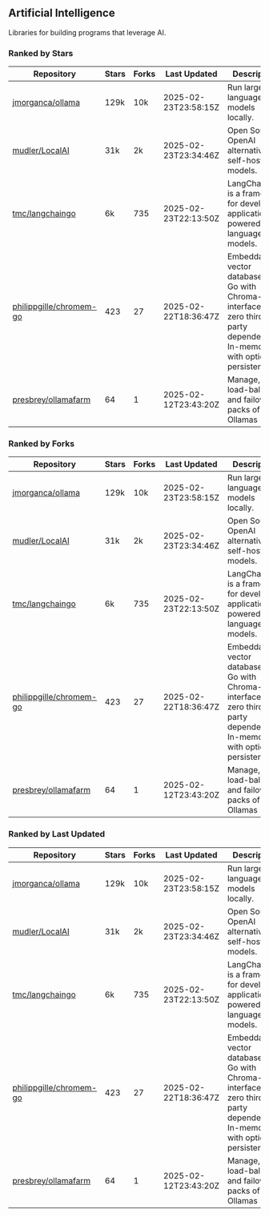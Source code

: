 ## Artificial Intelligence

Libraries for building programs that leverage AI.

### Ranked by Stars

| Repository | Stars | Forks | Last Updated | Description | 
|------------|-------|-------|--------------|-------------|
| [jmorganca/ollama](https://github.com/jmorganca/ollama) | 129k | 10k | 2025-02-23T23:58:15Z |  Run large language models locally. |
| [mudler/LocalAI](https://github.com/mudler/LocalAI) | 31k | 2k | 2025-02-23T23:34:46Z |  Open Source OpenAI alternative, self-host AI models. |
| [tmc/langchaingo](https://github.com/tmc/langchaingo) | 6k | 735 | 2025-02-23T22:13:50Z |  LangChainGo is a framework for developing applications powered by language models. |
| [philippgille/chromem-go](https://github.com/philippgille/chromem-go) | 423 | 27 | 2025-02-22T18:36:47Z |  Embeddable vector database for Go with Chroma-like interface and zero third-party dependencies. In-memory with optional persistence. |
| [presbrey/ollamafarm](https://github.com/presbrey/ollamafarm) | 64 | 1 | 2025-02-12T23:43:20Z |  Manage, load-balance, and failover packs of Ollamas |

### Ranked by Forks

| Repository | Stars | Forks | Last Updated | Description | 
|------------|-------|-------|--------------|-------------|
| [jmorganca/ollama](https://github.com/jmorganca/ollama) | 129k | 10k | 2025-02-23T23:58:15Z |  Run large language models locally. |
| [mudler/LocalAI](https://github.com/mudler/LocalAI) | 31k | 2k | 2025-02-23T23:34:46Z |  Open Source OpenAI alternative, self-host AI models. |
| [tmc/langchaingo](https://github.com/tmc/langchaingo) | 6k | 735 | 2025-02-23T22:13:50Z |  LangChainGo is a framework for developing applications powered by language models. |
| [philippgille/chromem-go](https://github.com/philippgille/chromem-go) | 423 | 27 | 2025-02-22T18:36:47Z |  Embeddable vector database for Go with Chroma-like interface and zero third-party dependencies. In-memory with optional persistence. |
| [presbrey/ollamafarm](https://github.com/presbrey/ollamafarm) | 64 | 1 | 2025-02-12T23:43:20Z |  Manage, load-balance, and failover packs of Ollamas |

### Ranked by Last Updated

| Repository | Stars | Forks | Last Updated | Description | 
|------------|-------|-------|--------------|-------------|
| [jmorganca/ollama](https://github.com/jmorganca/ollama) | 129k | 10k | 2025-02-23T23:58:15Z |  Run large language models locally. |
| [mudler/LocalAI](https://github.com/mudler/LocalAI) | 31k | 2k | 2025-02-23T23:34:46Z |  Open Source OpenAI alternative, self-host AI models. |
| [tmc/langchaingo](https://github.com/tmc/langchaingo) | 6k | 735 | 2025-02-23T22:13:50Z |  LangChainGo is a framework for developing applications powered by language models. |
| [philippgille/chromem-go](https://github.com/philippgille/chromem-go) | 423 | 27 | 2025-02-22T18:36:47Z |  Embeddable vector database for Go with Chroma-like interface and zero third-party dependencies. In-memory with optional persistence. |
| [presbrey/ollamafarm](https://github.com/presbrey/ollamafarm) | 64 | 1 | 2025-02-12T23:43:20Z |  Manage, load-balance, and failover packs of Ollamas |

